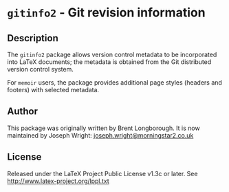 # `gitinfo2` - Git revision information

## Description

The `gitinfo2` package allows version control metadata to be incorporated into
LaTeX documents; the metadata is obtained from the Git distributed version
control system.

For `memoir` users, the package provides additional page styles (headers and
footers) with selected metadata.

## Author

This package was originally written by Brent Longborough. It is now maintained
by Joseph Wright: joseph.wright@morningstar2.co.uk


## License

Released under the LaTeX Project Public License v1.3c or later. See http://www.latex-project.org/lppl.txt